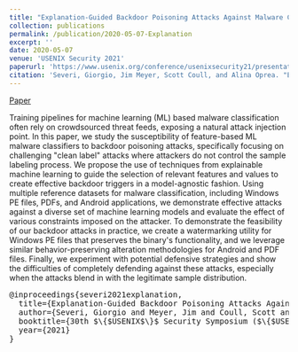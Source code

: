 ```yaml
---
title: "Explanation-Guided Backdoor Poisoning Attacks Against Malware Classifiers"
collection: publications
permalink: /publication/2020-05-07-Explanation
excerpt: ''
date: 2020-05-07
venue: 'USENIX Security 2021'
paperurl: 'https://www.usenix.org/conference/usenixsecurity21/presentation/severi'
citation: 'Severi, Giorgio, Jim Meyer, Scott Coull, and Alina Oprea. "Explanation-Guided Backdoor Poisoning Attacks Against Malware Classifiers." In 30th USENIX Security Symposium (USENIX Security 21). 2021.'
---
```


[Paper](https://www.usenix.org/conference/usenixsecurity21/presentation/severi)

Training pipelines for machine learning (ML) based malware classification often
rely on crowdsourced threat feeds, exposing a natural attack injection point. In
this paper, we study the susceptibility of feature-based ML malware classifiers
to backdoor poisoning attacks, specifically focusing on challenging "clean
label" attacks where attackers do not control the sample labeling process. We
propose the use of techniques from explainable machine learning to guide the
selection of relevant features and values to create effective backdoor triggers
in a model-agnostic fashion. Using multiple reference datasets for malware
classification, including Windows PE files, PDFs, and Android applications, we
demonstrate effective attacks against a diverse set of machine learning models
and evaluate the effect of various constraints imposed on the attacker. To
demonstrate the feasibility of our backdoor attacks in practice, we create a
watermarking utility for Windows PE files that preserves the binary's
functionality, and we leverage similar behavior-preserving alteration
methodologies for Android and PDF files. Finally, we experiment with potential
defensive strategies and show the difficulties of completely defending against
these attacks, especially when the attacks blend in with the legitimate sample
distribution.

<pre>
@inproceedings{severi2021explanation,
  title={Explanation-Guided Backdoor Poisoning Attacks Against Malware Classifiers},
  author={Severi, Giorgio and Meyer, Jim and Coull, Scott and Oprea, Alina},
  booktitle={30th $\{$USENIX$\}$ Security Symposium ($\{$USENIX$\}$ Security 21)},
  year={2021}
}
</pre>
